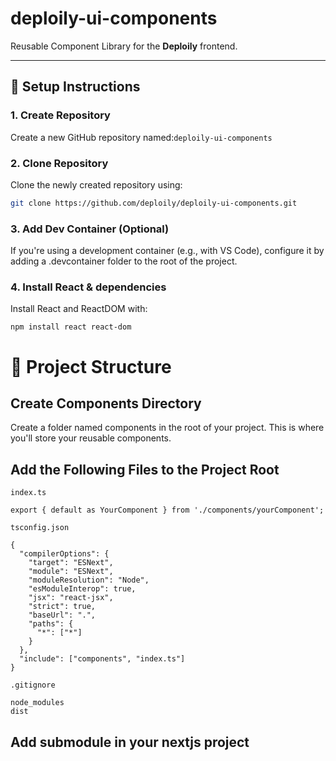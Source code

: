 # deploily-ui-components

Reusable Component Library for the **Deploily** frontend.

---

## 🚀 Setup Instructions

### 1. Create Repository  
Create a new GitHub repository named:`deploily-ui-components`


### 2. Clone Repository  
Clone the newly created repository using:

```bash
git clone https://github.com/deploily/deploily-ui-components.git
```
### 3. Add Dev Container (Optional)
If you're using a development container (e.g., with VS Code), configure it by adding a .devcontainer folder to the root of the project.

### 4. Install React & dependencies

Install React and ReactDOM with:
```
npm install react react-dom
```

# 📁 Project Structure

## Create Components Directory
Create a folder named components in the root of your project. This is where you'll store your reusable components.

## Add the Following Files to the Project Root

`index.ts`
```
export { default as YourComponent } from './components/yourComponent';
```

`tsconfig.json`
```
{
  "compilerOptions": {
    "target": "ESNext",
    "module": "ESNext",
    "moduleResolution": "Node",
    "esModuleInterop": true,
    "jsx": "react-jsx",
    "strict": true,
    "baseUrl": ".",
    "paths": {
      "*": ["*"]
    }
  },
  "include": ["components", "index.ts"]
}
```

`.gitignore`
```
node_modules
dist
```


## Add submodule in your nextjs project 
